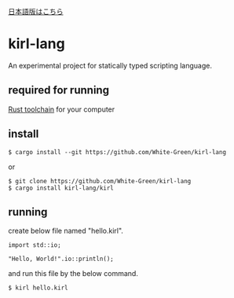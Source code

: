 [日本語版はこちら](./README_JA.md)

# kirl-lang
An experimental project for statically typed scripting language.

## required for running
[Rust toolchain](https://www.rust-lang.org) for your computer

## install
```shell
$ cargo install --git https://github.com/White-Green/kirl-lang
```
or
```shell
$ git clone https://github.com/White-Green/kirl-lang
$ cargo install kirl-lang/kirl
```

## running
create below file named "hello.kirl".
```
import std::io;

"Hello, World!".io::println();
```
and run this file by the below command.
```shell
$ kirl hello.kirl
```

